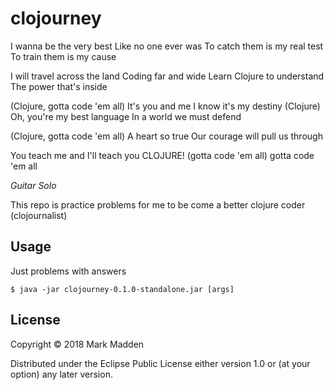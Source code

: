 # clojourney

I wanna be the very best
Like no one ever was
To catch them is my real test
To train them is my cause

I will travel across the land
Coding far and wide
Learn Clojure to understand
The power that's inside

(Clojure, gotta code 'em all) It's you and me
I know it's my destiny
(Clojure) Oh, you're my best language
In a world we must defend

(Clojure, gotta code 'em all) A heart so true
Our courage will pull us through

You teach me and I'll teach you
CLOJURE! (gotta code 'em all) gotta code 'em all

*Guitar Solo*

This repo is practice problems for me to be come a better clojure coder (clojournalist)

## Usage

Just problems with answers

    $ java -jar clojourney-0.1.0-standalone.jar [args]


## License

Copyright © 2018 Mark Madden

Distributed under the Eclipse Public License either version 1.0 or (at
your option) any later version.
